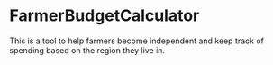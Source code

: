 # FarmerBudgetCalculator
This is a tool to help farmers become independent and keep track of spending based on the region they live in.
